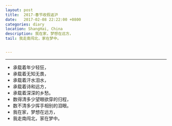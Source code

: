 ```yaml
---
layout: post
title:  2017-春节收假返沪
date:   2017-02-08 22:22:00 +0800
categories: diary
location: ShangHai, China
description: 我在家，梦想在远方，
tail: 我走南闯北，家在梦中。


---
```

---




+ 承载着年少轻狂，
+ 承载着无知无畏，
+ 承载着汗水泪水，
+ 承载着诗和远方，
+ 承载着深深的乡愁。
+ 数得清多少望眼欲穿的归程，
+ 数不清多少挥手相别的泪眼。
+ 我在家，梦想在远方，
+ 我走南闯北，家在梦中。